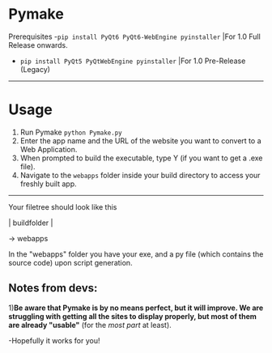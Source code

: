 # Pymake


Prerequisites
-```pip install PyQt6 PyQt6-WebEngine pyinstaller``` |For 1.0 Full Release onwards.

- ```pip install PyQt5 PyQtWebEngine pyinstaller```  |For 1.0 Pre-Release (Legacy)

---
# Usage

1) Run Pymake ```python Pymake.py```
2) Enter the app name and the URL of the website you want to convert to a Web Application.
3) When prompted to build the executable, type Y (if you want to get a .exe file).
4) Navigate to the `webapps` folder inside your build directory to access your freshly built app.

  ---

  Your filetree should look like this

  | buildfolder |

   -> webapps

  In the "webapps" folder you have your exe, and a py file (which contains the source code) upon script generation.

## Notes from devs:

1)**Be aware that Pymake is by no means perfect, but it will improve. We are struggling with getting all the sites to display properly, but most of them are already "usable"** (for the _most part_ at least).

-Hopefully it works for you!
